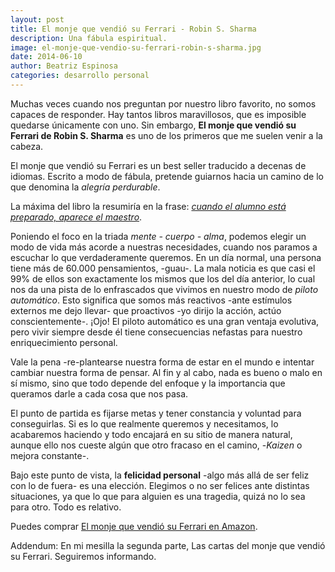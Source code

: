 ```yaml
---
layout: post
title: El monje que vendió su Ferrari - Robin S. Sharma
description: Una fábula espiritual.
image: el-monje-que-vendio-su-ferrari-robin-s-sharma.jpg
date: 2014-06-10
author: Beatriz Espinosa
categories: desarrollo personal
---
```


Muchas veces cuando nos preguntan por nuestro libro favorito, no somos capaces
de responder. Hay tantos libros maravillosos, que es imposible quedarse
únicamente con uno. Sin embargo, **El monje que vendió su Ferrari de Robin S.
Sharma** es uno de los primeros que me suelen venir a la cabeza.

El monje que vendió su Ferrari es un best seller traducido a decenas de
idiomas. Escrito a modo de fábula, pretende guiarnos hacia un camino de lo que
denomina la *alegría perdurable*.

La máxima del libro la resumiría en la frase: *[cuando el alumno está preparado,
aparece el maestro][1]*.

Poniendo el foco en la triada *mente - cuerpo - alma*, podemos elegir un modo de
vida más acorde a nuestras necesidades, cuando nos paramos a escuchar lo que
verdaderamente queremos. En un día normal, una persona tiene más de 60.000
pensamientos, -guau-. La mala noticia es que casi el 99% de ellos son exactamente
los mismos que los del día anterior, lo cual nos da una pista de lo enfrascados
que vivimos en nuestro modo de *piloto automático*. Esto significa que somos más
reactivos -ante estímulos externos me dejo llevar- que proactivos -yo dirijo la
acción, actúo conscientemente-. ¡Ojo! El piloto automático es una gran ventaja
evolutiva, pero vivir siempre desde él tiene consecuencias nefastas para nuestro
enriquecimiento personal.

Vale la pena -re-plantearse nuestra forma de estar en el mundo e intentar
cambiar nuestra forma de pensar. Al fin y al cabo, nada es bueno o malo en sí
mismo, sino que todo depende del enfoque y la importancia que queramos darle a
cada cosa que nos pasa.

El punto de partida es fijarse metas y tener constancia y voluntad para
conseguirlas. Si es lo que realmente queremos y necesitamos, lo acabaremos
haciendo y todo encajará en su sitio de manera natural, aunque ello nos cueste
algún que otro fracaso en el camino, -*Kaizen* o mejora constante-.

Bajo este punto de vista, la **felicidad personal** -algo más allá de ser feliz
con lo de fuera- es una elección. Elegimos o no ser felices ante distintas
situaciones, ya que lo que para alguien es una tragedia, quizá no lo sea para
otro. Todo es relativo.

Puedes comprar [El monje que vendió su Ferrari en Amazon][2].

Addendum: En mi mesilla la segunda parte, Las cartas del monje que vendió su
Ferrari. Seguiremos informando.

[1]: http://senderosalalma.wordpress.com/2013/11/25/cuando-el-alumno-esta-preparado-aparece-el-maestro/
[2]: http://www.amazon.es/gp/product/8499087124/ref=as_li_ss_tl?ie=UTF8&camp=3626&creative=24822&creativeASIN=8499087124&linkCode=as2&tag=noleesbl09-21
